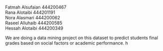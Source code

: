 Fatmah Alsufaian 444200467  
Rana Alotaibi 444201191  
Nora Alasmari 444200062  
Raseel Alluhaib 444200585  
Hessah Alotaibi 444200349 

We are doing a data mining project on this dataset to predict students final grades
based on social factors or academic performance.
h
